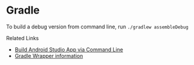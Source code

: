 # Gradle

To build a debug version from command line, run `./gradlew assembleDebug`

Related Links 
- [Build Android Studio App via Command Line](http://stackoverflow.com/questions/24398041/build-android-studio-app-via-command-line)
- [Gradle Wrapper information](https://docs.gradle.org/current/userguide/gradle_wrapper.html)